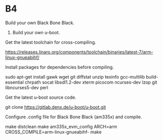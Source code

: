 # B4
Build your own Black Bone Black.

1. Build your own u-boot.

Get the latest toolchain for cross-compiling.

https://releases.linaro.org/components/toolchain/binaries/latest-7/arm-linux-gnueabihf/

Install packages for dependencies before compiling.

sudo apt-get install gawk wget git diffstat unzip texinfo gcc-multilib build-essential chrpath socat libsdl1.2-dev xterm picocom ncurses-dev lzop git libncurses5-dev perl

Get the latest u-boot source code.

git clone https://gitlab.denx.de/u-boot/u-boot.git

Configure .config file for Black Bone Black (am335x) and compile.

make distclean
make am335x_evm_config
ARCH=arm CROSS_COMPILE=arm-linux-gnueabihf- make
